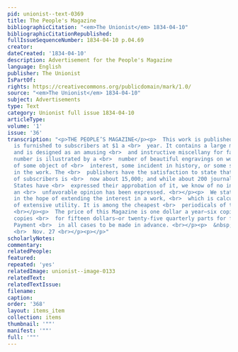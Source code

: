 ```yaml
---
pid: unionist--text-0369
title: The People's Magazine
bibliographicCitation: "<em>The Unionist</em> 1834-04-10"
bibliographicCitationRepublished: 
fullIssueSequenceNumber: 1834-04-10 p.04.69
creator: 
dateCreated: '1834-04-10'
description: Advertisement for the People's Magazine
language: English
publisher: The Unionist
IsPartOf: 
rights: https://creativecommons.org/publicdomain/mark/1.0/
source: "<em>The Unionist</em> 1834-04-10"
subject: Advertisements
type: Text
category: Unionist full issue 1834-04-10
articleType: 
volume: '1'
issue: '36'
transcription: "<p>THE PEOPLE’S MAGAZINE</p><p>  This work is published twice a month,
  is furnished to subscribers at $1 a <br>  year. It contains a large mass of information,
  and is designed as an amusing <br>  and instructive miscellany for families. Each
  number is illustrated by a <br>  number of beautiful engravings on wood, illustrative
  of some object of <br>  interest, some incident in history, or some scene described
  in the work. The <br>  publishers have the satisfaction to state that the number
  of subscribers is <br>  now about 15,000; and while about 200 journals in the United
  States have <br>  expressed their approbation of it, we know of no instance in which
  an <br>  unfavorable opinion has been expressed. <br></p><p>  We state these circumstances,
  in the hope of extending the interest in a work, <br>  which is calculated to be
  of extensive utility. It is among the cheapest <br>  periodicals of the United States.
  <br></p><p>  The price of this Magazine is one dollar a year—six copies for $5—20
  copies <br>  for fifteen dollars—or twenty-five quarterly parts for five dollars.
  Payment <br>  in all cases to be made in advance. <br></p><p>  &nbsp;&nbsp;&nbsp;&nbsp;&nbsp;&nbsp;&nbsp;&nbsp;&nbsp;&nbsp;&nbsp;&nbsp;&nbsp;&nbsp;&nbsp;&nbsp;&nbsp;&nbsp;&nbsp;&nbsp;&nbsp;&nbsp;&nbsp;&nbsp;&nbsp;&nbsp;&nbsp;&nbsp;&nbsp;&nbsp;&nbsp;&nbsp;&nbsp;&nbsp;&nbsp;&nbsp;&nbsp;&nbsp;&nbsp;&nbsp;&nbsp;&nbsp;&nbsp;&nbsp;&nbsp;&nbsp;&nbsp;&nbsp;&nbsp;&nbsp;&nbsp;&nbsp;&nbsp;&nbsp;&nbsp;&nbsp;&nbsp;&nbsp;&nbsp;&nbsp;&nbsp;&nbsp;&nbsp;&nbsp;&nbsp;&nbsp;&nbsp;&nbsp;&nbsp;&nbsp;&nbsp;
  <br>  Nov. 27 <br></p><p></p>"
scholarlyNotes: 
commentary: 
relatedPeople: 
featured: 
repeated: 'yes'
relatedImage: unionist--image-0133
relatedText: 
relatedTextIssue: 
filename: 
caption: 
order: '368'
layout: items_item
collection: items
thumbnail: '""'
manifest: '""'
full: '""'
---
```

